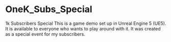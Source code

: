 # OneK_Subs_Special
1k Subscribers Special
This is a game demo set up in Unreal Engine 5 (UE5). It is available to everyone who wants to play around with it. It was created as a special event for my subscribers.
